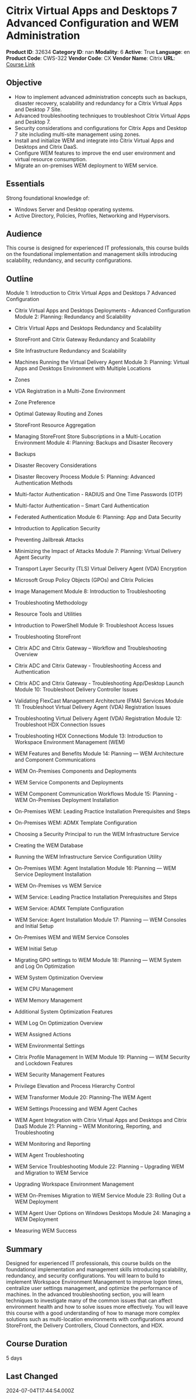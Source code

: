 # Citrix Virtual Apps and Desktops 7 Advanced Configuration and WEM Administration

**Product ID**: 32634
**Category ID**: nan
**Modality**: 6
**Active**: True
**Language**: en
**Product Code**: CWS-322
**Vendor Code**: CX
**Vendor Name**: Citrix
**URL**: [Course Link](https://www.fastlaneus.com/course/citrix-cws-322)

## Objective
- How to implement advanced administration concepts such as backups, disaster recovery, scalability and redundancy for a Citrix Virtual Apps and Desktop 7 Site.
- Advanced troubleshooting techniques to troubleshoot Citrix Virtual Apps and Desktop 7.
- Security considerations and configurations for Citrix Apps and Desktop 7 site including multi-site management using zones.
- Install and initialize WEM and integrate into Citrix Virtual Apps and Desktops and Citrix DaaS.
- Configure WEM features to improve the end user environment and virtual resource consumption.
- Migrate an on-premises WEM deployment to WEM service.

## Essentials
Strong foundational knowledge of:



- Windows Server and Desktop operating systems.
- Active Directory, Policies, Profiles, Networking and Hypervisors.

## Audience
This course is designed for experienced IT professionals, this course builds on the foundational implementation and management skills introducing scalability, redundancy, and security configurations.

## Outline
Module 1: Introduction to Citrix Virtual Apps and Desktops 7 Advanced Configuration


- Citrix Virtual Apps and Desktops Deployments - Advanced Configuration
Module 2: Planning: Redundancy and Scalability


- Citrix Virtual Apps and Desktops Redundancy and Scalability
- StoreFront and Citrix Gateway Redundancy and Scalability
- Site Infrastructure Redundancy and Scalability
- Machines Running the Virtual Delivery Agent
Module 3: Planning: Virtual Apps and Desktops Environment with Multiple Locations


- Zones
- VDA Registration in a Multi-Zone Environment
- Zone Preference
- Optimal Gateway Routing and Zones
- StoreFront Resource Aggregation
- Managing StoreFront Store Subscriptions in a Multi-Location Environment
Module 4: Planning: Backups and Disaster Recovery


- Backups
- Disaster Recovery Considerations
- Disaster Recovery Process
Module 5: Planning: Advanced Authentication Methods


- Multi-factor Authentication - RADIUS and One Time Passwords (OTP)
- Multi-factor Authentication – Smart Card Authentication
- Federated Authentication
Module 6: Planning: App and Data Security


- Introduction to Application Security
- Preventing Jailbreak Attacks
- Minimizing the Impact of Attacks
Module 7: Planning: Virtual Delivery Agent Security


- Transport Layer Security (TLS) Virtual Delivery Agent (VDA) Encryption
- Microsoft Group Policy Objects (GPOs) and Citrix Policies
- Image Management
Module 8: Introduction to Troubleshooting


- Troubleshooting Methodology
- Resource Tools and Utilities
- Introduction to PowerShell
Module 9: Troubleshoot Access Issues


- Troubleshooting StoreFront
- Citrix ADC and Citrix Gateway – Workflow and Troubleshooting Overview
- Citrix ADC and Citrix Gateway - Troubleshooting Access and Authentication
- Citrix ADC and Citrix Gateway - Troubleshooting App/Desktop Launch
Module 10: Troubleshoot Delivery Controller Issues


- Validating FlexCast Management Architecture (FMA) Services
Module 11: Troubleshoot Virtual Delivery Agent (VDA) Registration Issues


- Troubleshooting Virtual Delivery Agent (VDA) Registration
Module 12: Troubleshoot HDX Connection Issues


- Troubleshooting HDX Connections
Module 13: Introduction to Workspace Environment Management (WEM)


- WEM Features and Benefits
Module 14: Planning — WEM Architecture and Component Communications


- WEM On-Premises Components and Deployments
- WEM Service Components and Deployments
- WEM Component Communication Workflows
Module 15: Planning - WEM On-Premises Deployment Installation


- On-Premises WEM: Leading Practice Installation Prerequisites and Steps
- On-Premises WEM: ADMX Template Configuration
- Choosing a Security Principal to run the WEM Infrastructure Service
- Creating the WEM Database
- Running the WEM Infrastructure Service Configuration Utility
- On-Premises WEM: Agent Installation
Module 16: Planning — WEM Service Deployment Installation


- WEM On-Premises vs WEM Service
- WEM Service: Leading Practice Installation Prerequisites and Steps
- WEM Service: ADMX Template Configuration
- WEM Service: Agent Installation
Module 17: Planning — WEM Consoles and Initial Setup


- On-Premises WEM and WEM Service Consoles
- WEM Initial Setup
- Migrating GPO settings to WEM
Module 18: Planning — WEM System and Log On Optimization


- WEM System Optimization Overview
- WEM CPU Management
- WEM Memory Management
- Additional System Optimization Features
- WEM Log On Optimization Overview
- WEM Assigned Actions
- WEM Environmental Settings
- Citrix Profile Management In WEM
Module 19: Planning — WEM Security and Lockdown Features


- WEM Security Management Features
- Privilege Elevation and Process Hierarchy Control
- WEM Transformer
Module 20: Planning-The WEM Agent


- WEM Settings Processing and WEM Agent Caches
- WEM Agent Integration with Citrix Virtual Apps and Desktops and Citrix DaaS
Module 21: Planning – WEM Monitoring, Reporting, and Troubleshooting


- WEM Monitoring and Reporting
- WEM Agent Troubleshooting
- WEM Service Troubleshooting
Module 22: Planning – Upgrading WEM and Migration to WEM Service


- Upgrading Workspace Environment Management
- WEM On-Premises Migration to WEM Service
Module 23: Rolling Out a WEM Deployment


- WEM Agent User Options on Windows Desktops
Module 24: Managing a WEM Deployment


- Measuring WEM Success

## Summary
Designed for experienced IT professionals, this course builds on the foundational implementation and management skills introducing scalability, redundancy, and security configurations. You will learn to build to implement Workspace Environment Management to improve logon times, centralize user settings management, and optimize the performance of machines. In the advanced troubleshooting section, you will learn techniques to investigate many of the common issues that can affect environment health and how to solve issues more effectively. You will leave this course with a good understanding of how to manage more complex solutions such as multi-location environments with configurations around StoreFront, the Delivery Controllers, Cloud Connectors, and HDX.

## Course Duration
5 days

## Last Changed
2024-07-04T17:44:54.000Z
